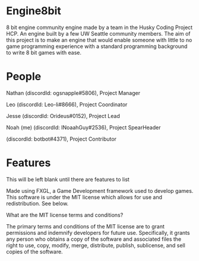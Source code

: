 # Engine8bit
8 bit engine community engine made by a team in the Husky Coding Project HCP.
An engine built by a few UW Seattle community members. The aim of this project is to make an engine that would enable someone with little to no game programming
experience with a standard programming background to write 8 bit games with ease.

# People
  Nathan (discordId: ogsnapple#5806), Project Manager
  
  Leo (discordId: Leo-li#8666), Project Coordinator
  
  Jesse (discordId: Orideus#0152), Project Lead
  
  Noah (me) (discordId: INoaahGuy#2536), Project SpearHeader
  
   (discordId: botbot#4371), Project Contributor

# Features
This will be left blank until there are features to list

Made using FXGL, a Game Development framework used to develop games. This software is under the MIT license which allows for use and redistribution. See below.

What are the MIT license terms and conditions?

The primary terms and conditions of the MIT license are to grant permissions and indemnify developers for future use. Specifically, it grants any person who obtains a copy of the software and associated files the right to use, copy, modify, merge, distribute, publish, sublicense, and sell copies of the software.
